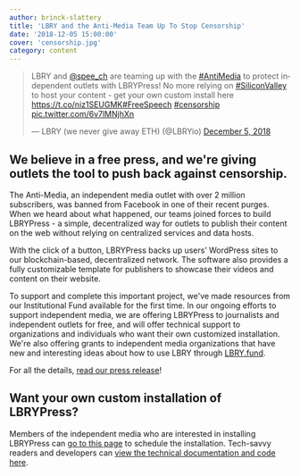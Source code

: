 ```yaml
---
author: brinck-slattery
title: 'LBRY and the Anti-Media Team Up To Stop Censorship'
date: '2018-12-05 15:00:00'
cover: 'censorship.jpg'
category: content
---
```


<blockquote class="twitter-tweet" data-lang="en"><p lang="en" dir="ltr">LBRY and <a href="https://twitter.com/spee_ch?ref_src=twsrc%5Etfw">@spee_ch</a> are teaming up with the <a href="https://twitter.com/hashtag/AntiMedia?src=hash&amp;ref_src=twsrc%5Etfw">#AntiMedia</a> to protect independent outlets with LBRYPress! No more relying on <a href="https://twitter.com/hashtag/SiliconValley?src=hash&amp;ref_src=twsrc%5Etfw">#SiliconValley</a> to host your content - get your own custom install here <a href="https://t.co/niz1SEUGMK">https://t.co/niz1SEUGMK</a><a href="https://twitter.com/hashtag/FreeSpeech?src=hash&amp;ref_src=twsrc%5Etfw">#FreeSpeech</a> <a href="https://twitter.com/hashtag/censorship?src=hash&amp;ref_src=twsrc%5Etfw">#censorship</a> <a href="https://t.co/6v7lMNjhXn">pic.twitter.com/6v7lMNjhXn</a></p>&mdash; LBRY (we never give away ETH) (@LBRYio) <a href="https://twitter.com/LBRYio/status/1070416016247808001?ref_src=twsrc%5Etfw">December 5, 2018</a></blockquote>
<script async src="https://platform.twitter.com/widgets.js" charset="utf-8"></script>

## We believe in a free press, and we're giving outlets the tool to push back against censorship.
The Anti-Media, an independent media outlet with over 2 million subscribers, was banned from Facebook in one of their recent purges. 
When we heard about what happened, our teams joined forces to build LBRYPress - a simple, decentralized way for outlets to publish their content on the web without relying on centralized services and data hosts.

With the click of a button, LBRYPress backs up users’ WordPress sites to our blockchain-based, decentralized network. The software also provides a fully customizable template for publishers to showcase their videos and content on their website.

To support and complete this important project, we've made resources from our Institutional Fund available for the first time. In our ongoing efforts to support independent media, we are offering LBRYPress to journalists and independent outlets for free, and will offer technical support to organizations and individuals who want their own customized installation. We're also offering grants to independent media organizations that have new and interesting ideas about how to use LBRY through [LBRY.fund](LBRY.fund).

For all the details, [read our press release](https://www.prweb.com/releases/after_the_social_media_purge_the_anti_media_is_fighting_back_with_lbry/prweb15969711.htm)!

## Want your own custom installation of LBRYPress?
Members of the independent media who are interested in installing LBRYPress can [go to this page](https://lbry.io/lbrypress) to schedule the installation. Tech-savvy readers and developers can [view the technical documentation and code here](https://github.com/lbryio/spee.ch).
